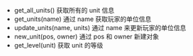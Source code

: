 - get_all_units() 获取所有的 unit 信息
- get_units(name) 通过 name 获取玩家的单位信息
- update_units(name, units) 通过 name 来更新玩家的单位信息
- new_unit(pos, owner) 通过 pos 和 owner 新建对象
- get_level(unit) 获取 unit 的等级
